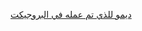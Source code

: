 <a href="https://drive.google.com/file/d/1Yoe8mZ-OyRBag8Z1G2B2X17JX_wrQPBT/view?usp=sharing">ديمو للذي تم عمله في البروجيكت </a>
